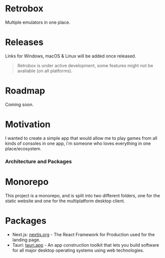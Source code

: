 # Retrobox
Multiple emulators in one place.

# Releases
Links for Windows, macOS & Linux will be added once released.
> Retrobox is under active development, some features might not be avaliable (on all platforms).

# Roadmap
Coming soon.

# Motivation
I wanted to create a simple app that would allow me to play games from all kinds of consoles in one app, i'm someone who loves everything in one place/ecosystem.

### Architecture and Packages

# Monorepo
This project is a monorepo, and is split into two different folders, one for the static website and one for the multiplatform desktop client.

# Packages
- Next.js: [nextjs.org](https://nextjs.org) - The React Framework for Production used for the landing page.
- Tauri: [tauri.app](https://tauri.app) - An app construction toolkit that lets you build software for all major desktop operating systems using web technologies.